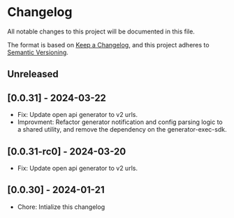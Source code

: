 # Changelog

All notable changes to this project will be documented in this file.

The format is based on [Keep a Changelog](https://keepachangelog.com/en/1.0.0/),
and this project adheres to [Semantic Versioning](https://semver.org/spec/v2.0.0.html).

## Unreleased

## [0.0.31] - 2024-03-22

- Fix: Update open api generator to v2 urls.
- Improvment: Refactor generator notification and config parsing logic to a shared utility, and remove the dependency on the generator-exec-sdk.

## [0.0.31-rc0] - 2024-03-20

- Fix: Update open api generator to v2 urls.

## [0.0.30] - 2024-01-21

- Chore: Intialize this changelog